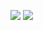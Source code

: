 ![](https://github-readme-stats.vercel.app/api?username=sivant1361&show_icons=true&theme=radical&include_all_commits=true&count_private=true&layout=compact&hide=issues)
![](https://github-readme-stats.vercel.app/api/wakatime?username=sivant&theme=radical)
